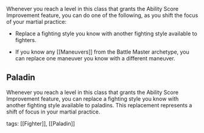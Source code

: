 Whenever you reach a level in this class that grants the Ability Score Improvement feature, you can do one of the following, as you shift the focus of your martial practice:

-   Replace a fighting style you know with another fighting style available to fighters.

-   If you know any [[Maneuvers]] from the Battle Master archetype, you can replace one maneuver you know with a different maneuver.

## Paladin

Whenever you reach a level in this class that grants the Ability Score Improvement feature, you can replace a fighting style you know with another fighting style available to paladins. This replacement represents a shift of focus in your martial practice.

tags: [[Fighter]], [[Paladin]]